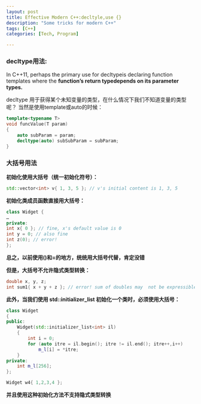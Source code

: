 ```yaml
---
layout: post
title: Effective Modern C++:decltyle,use {}
description: "Some tricks for modern C++"
tags: [C++]
categories: [Tech, Program]

---
```


### **decltype用法:**

In C++11, perhaps the primary use for decltypeis declaring function templates where the **function’s return typedepends on its parameter types.** 

decltype 用于获得某个未知变量的类型，在什么情况下我们不知道变量的类型呢？
当然是使用template或auto的时候：

```c++
template<typename T>
void funcValue(T param)
{
	auto subParam = param;
	decltype(auto) subSubParam = subParam;
}
```



<!-- more -->

### **大括号用法**

**初始化使用大括号（统一初始化符号）：**

```c++
std::vector<int> v{ 1, 3, 5 }; // v's initial content is 1, 3, 5 
```

**初始化类成员函数直接用大括号：**

```c++
class Widget {
…
private:
int x{ 0 }; // fine, x's default value is 0
int y = 0; // also fine
int z(0); // error!
}; 
```

**总之，以前使用()和=的地方，统统用大括号代替，肯定没错**

**但是，大括号不允许隐式类型转换：**

```c++
double x, y, z;
int sum1{ x + y + z }; // error! sum of doubles may  not be expressible as int
```

**此外，当我们使用 std::initializer_list 初始化一个类时，必须使用大括号：**

```c++
class Widget
{
public:
	Widget(std::initializer_list<int> il)
	{
		int i = 0;
		for (auto itre = il.begin(); itre != il.end(); itre++,i++)
			m_l[i] = *itre;
	}
private:
	int m_l[256];
};

Widget w4{ 1,2,3,4 };
```

**并且使用这种初始化方法不支持隐式类型转换**




